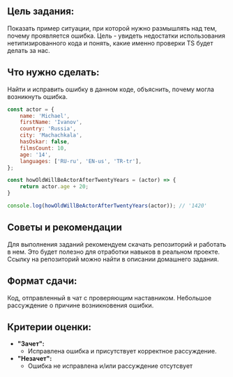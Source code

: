 ## Цель задания:

Показать пример ситуации, при которой нужно размышлять над тем, почему проявляется ошибка. Цель - увидеть недостатки использования нетипизированного кода и понять, какие именно проверки TS будет делать за нас.

## Что нужно сделать:

Найти и исправить ошибку в данном коде, объяснить, почему могла возникнуть ошибка.

```jsx
const actor = {
    name: 'Michael',
    firstName: 'Ivanov',
    country: 'Russia',
    city: 'Machachkala',
    hasOskar: false,
    filmsCount: 10,
    age: '14',
    languages: ['RU-ru', 'EN-us', 'TR-tr'],
};

const howOldWillBeActorAfterTwentyYears = (actor) => {
    return actor.age + 20;
}

console.log(howOldWillBeActorAfterTwentyYears(actor)); // '1420'
```

## Советы и рекомендации

Для выполнения заданий рекомендуем скачать репозиторий и работать в нем. Это будет полезно для отработки навыков в реальном проекте. Ссылку на репозиторий можно найти в описании домашнего задания.

## **Формат сдачи:**

Код, отправленный в чат с проверяющим наставником. Небольшое рассуждение о причине возникновения ошибки.

## **Критерии оценки:**

- **"Зачет":**
    - Исправлена ошибка и присутствует корректное рассуждение.
- **"Незачет":**
    - Ошибка не исправлена и/или рассуждение отсутсвует
